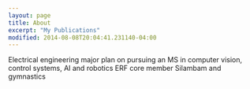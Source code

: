 ```yaml
---
layout: page
title: About
excerpt: "My Publications"
modified: 2014-08-08T20:04:41.231140-04:00
---
```


Electrical engineering major
plan on pursuing an MS in computer vision, control systems, AI and robotics
ERF core member
Silambam and gymnastics
